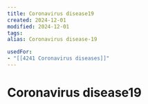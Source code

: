 ```yaml
---
title: Coronavirus disease19
created: 2024-12-01
modified: 2024-12-01
tags: 
alias: Coronavirus disease-19

usedFor:
- "[[4241 Coronavirus diseases]]"
---
```

# Coronavirus disease19
